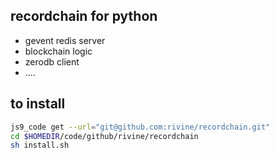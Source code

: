 ## recordchain for python

- gevent redis server
- blockchain logic
- zerodb client
- ....

## to install

```bash
js9_code get --url="git@github.com:rivine/recordchain.git"
cd $HOMEDIR/code/github/rivine/recordchain
sh install.sh
```


